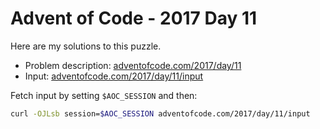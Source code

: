 # Advent of Code - 2017 Day 11
Here are my solutions to this puzzle.

* Problem description: [adventofcode.com/2017/day/11](https://adventofcode.com/2017/day/11)
* Input: [adventofcode.com/2017/day/11/input](https://adventofcode.com/2017/day/11/input)

Fetch input by setting `$AOC_SESSION` and then:
```bash
curl -OJLsb session=$AOC_SESSION adventofcode.com/2017/day/11/input
```

